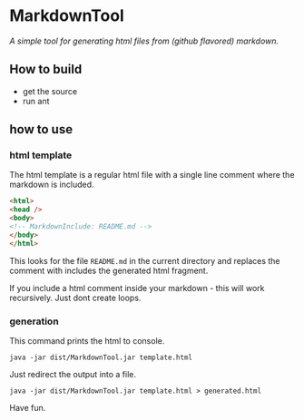 # MarkdownTool

*A simple tool for generating html files from (github flavored) markdown.*

## How to build

- get the source
- run ant

## how to use

### html template

The html template is a regular html file with a single line comment where the
markdown is included.

````html
<html>
<head />
<body>
<!-- MarkdownInclude: README.md -->
</body>
</html>
````

This looks for the file `README.md` in the current directory and replaces the comment with includes the generated html fragment.

If you include a html comment inside your markdown - this will work recursively. Just dont create loops.

### generation

This command prints the html to console.

    java -jar dist/MarkdownTool.jar template.html

Just redirect the output into a file.

    java -jar dist/MarkdownTool.jar template.html > generated.html

Have fun.
